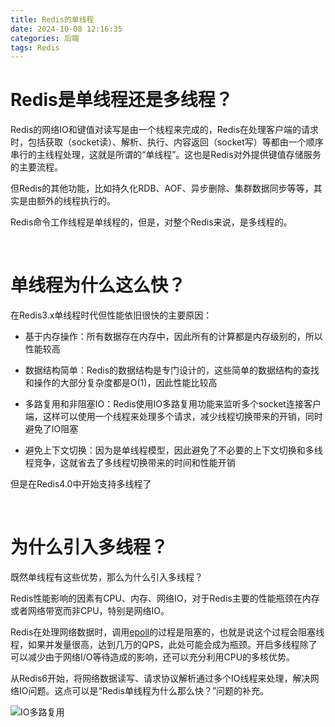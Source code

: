 ```yaml
---
title: Redis的单线程
date: 2024-10-08 12:16:35
categories: 后端
tags: Redis
---
```


# Redis是单线程还是多线程？

Redis的网络IO和键值对读写是由一个线程来完成的，Redis在处理客户端的请求时，包括获取（socket读）、解析、执行、内容返回（socket写）等都由一个顺序串行的主线程处理，这就是所谓的“单线程”。这也是Redis对外提供键值存储服务的主要流程。

但Redis的其他功能，比如持久化RDB、AOF、异步删除、集群数据同步等等，其实是由额外的线程执行的。

Redis命令工作线程是单线程的，但是，对整个Redis来说，是多线程的。

<br/>

# 单线程为什么这么快？

在Redis3.x单线程时代但性能依旧很快的主要原因：

* 基于内存操作：所有数据存在内存中，因此所有的计算都是内存级别的，所以性能较高

* 数据结构简单：Redis的数据结构是专门设计的，这些简单的数据结构的查找和操作的大部分复杂度都是O(1)，因此性能比较高

* 多路复用和非阻塞IO：Redis使用IO多路复用功能来监听多个socket连接客户端，这样可以使用一个线程来处理多个请求，减少线程切换带来的开销，同时避免了IO阻塞

* 避免上下文切换：因为是单线程模型，因此避免了不必要的上下文切换和多线程竞争，这就省去了多线程切换带来的时间和性能开销

但是在Redis4.0中开始支持多线程了

<br />

# 为什么引入多线程？

既然单线程有这些优势，那么为什么引入多线程？

Redis性能影响的因素有CPU、内存、网络IO，对于Redis主要的性能瓶颈在内存或者网络带宽而非CPU，特别是网络IO。

Redis在处理网络数据时，调用[epoll](https://zhida.zhihu.com/search?content_id=145457572&content_type=Article&match_order=7&q=epoll&zhida_source=entity)的过程是阻塞的，也就是说这个过程会阻塞线程，如果并发量很高，达到几万的QPS，此处可能会成为瓶颈。开启多线程除了可以减少由于网络I/O等待造成的影响，还可以充分利用CPU的多核优势。

从Redis6开始，将网络数据读写、请求协议解析通过多个IO线程来处理，解决网络IO问题。这点可以是“Redis单线程为什么那么快？”问题的补充。

![IO多路复用](IO多路复用.png)

